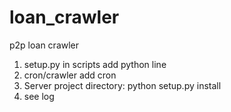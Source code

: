 loan_crawler
============

p2p loan crawler


1. setup.py in scripts add python line
2. cron/crawler add cron
3. Server project directory: python setup.py install
4. see log